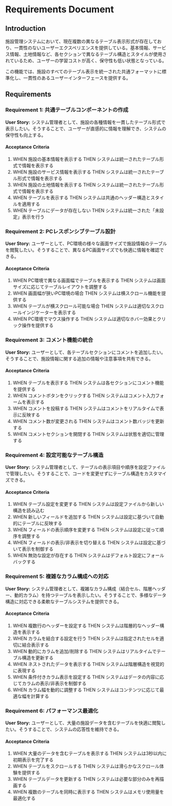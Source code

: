 # Requirements Document

## Introduction

施設管理システムにおいて、現在複数の異なるテーブル表示形式が存在しており、一貫性のないユーザーエクスペリエンスを提供している。基本情報、サービス情報、土地情報など、各セクションで異なるテーブル構造とスタイルが使用されているため、ユーザーの学習コストが高く、保守性も低い状態となっている。

この機能では、施設のすべてのテーブル表示を統一された共通フォーマットに標準化し、一貫性のあるユーザーインターフェースを提供する。

## Requirements

### Requirement 1: 共通テーブルコンポーネントの作成

**User Story:** システム管理者として、施設の各種情報を一貫したテーブル形式で表示したい。そうすることで、ユーザーが直感的に情報を理解でき、システムの保守性も向上する。

#### Acceptance Criteria

1. WHEN 施設の基本情報を表示する THEN システムは統一されたテーブル形式で情報を表示する
2. WHEN 施設のサービス情報を表示する THEN システムは統一されたテーブル形式で情報を表示する
3. WHEN 施設の土地情報を表示する THEN システムは統一されたテーブル形式で情報を表示する
4. WHEN テーブルを表示する THEN システムは共通のヘッダー構造とスタイルを適用する
5. WHEN テーブルにデータが存在しない THEN システムは統一された「未設定」表示を行う

### Requirement 2: PCレスポンシブテーブル設計

**User Story:** ユーザーとして、PC環境の様々な画面サイズで施設情報のテーブルを閲覧したい。そうすることで、異なるPC画面サイズでも快適に情報を確認できる。

#### Acceptance Criteria

1. WHEN PC環境で異なる画面幅でテーブルを表示する THEN システムは画面サイズに応じてテーブルレイアウトを調整する
2. WHEN 画面幅が狭いPC環境の場合 THEN システムは横スクロール機能を提供する
3. WHEN テーブルが横スクロール可能な場合 THEN システムは適切なスクロールインジケーターを表示する
4. WHEN PC環境でマウス操作する THEN システムは適切なホバー効果とクリック操作を提供する

### Requirement 3: コメント機能の統合

**User Story:** ユーザーとして、各テーブルセクションにコメントを追加したい。そうすることで、施設情報に関する追加の情報や注意事項を共有できる。

#### Acceptance Criteria

1. WHEN テーブルを表示する THEN システムは各セクションにコメント機能を提供する
2. WHEN コメントボタンをクリックする THEN システムはコメント入力フォームを表示する
3. WHEN コメントを投稿する THEN システムはコメントをリアルタイムで表示に反映する
4. WHEN コメント数が変更される THEN システムはコメント数バッジを更新する
5. WHEN コメントセクションを開閉する THEN システムは状態を適切に管理する

### Requirement 4: 設定可能なテーブル構造

**User Story:** システム管理者として、テーブルの表示項目や順序を設定ファイルで管理したい。そうすることで、コードを変更せずにテーブル構造をカスタマイズできる。

#### Acceptance Criteria

1. WHEN テーブル設定を変更する THEN システムは設定ファイルから新しい構造を読み込む
2. WHEN 新しいフィールドを追加する THEN システムは設定に基づいて自動的にテーブルに反映する
3. WHEN フィールドの表示順序を変更する THEN システムは設定に従って順序を調整する
4. WHEN フィールドの表示/非表示を切り替える THEN システムは設定に基づいて表示を制御する
5. WHEN 無効な設定が存在する THEN システムはデフォルト設定にフォールバックする

### Requirement 5: 複雑なカラム構成への対応

**User Story:** システム管理者として、複雑なカラム構成（結合セル、階層ヘッダー、動的カラム）を持つテーブルを表示したい。そうすることで、多様なデータ構造に対応できる柔軟なテーブルシステムを提供できる。

#### Acceptance Criteria

1. WHEN 複数行のヘッダーを設定する THEN システムは階層的なヘッダー構造を表示する
2. WHEN カラムを結合する設定を行う THEN システムは指定されたセルを適切に結合表示する
3. WHEN 動的にカラムを追加/削除する THEN システムはリアルタイムでテーブル構造を更新する
4. WHEN ネストされたデータを表示する THEN システムは階層構造を視覚的に表現する
5. WHEN 条件付きカラム表示を設定する THEN システムはデータの内容に応じてカラムの表示/非表示を制御する
6. WHEN カラム幅を動的に調整する THEN システムはコンテンツに応じて最適な幅を計算する

### Requirement 6: パフォーマンス最適化

**User Story:** ユーザーとして、大量の施設データを含むテーブルを快適に閲覧したい。そうすることで、システムの応答性を維持できる。

#### Acceptance Criteria

1. WHEN 大量のデータを含むテーブルを表示する THEN システムは3秒以内に初期表示を完了する
2. WHEN テーブルをスクロールする THEN システムは滑らかなスクロール体験を提供する
3. WHEN テーブルデータを更新する THEN システムは必要な部分のみを再描画する
4. WHEN 複数のテーブルを同時に表示する THEN システムはメモリ使用量を最適化する